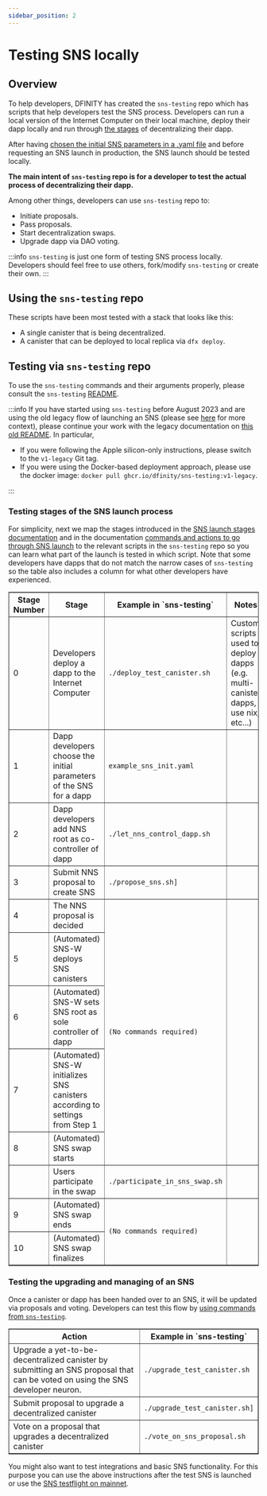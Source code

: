 ```yaml
---
sidebar_position: 2
---
```

# Testing SNS locally

## Overview

To help developers, DFINITY has created the `sns-testing` repo which has scripts that help developers test the SNS process. Developers can run a local version of the Internet Computer on their local machine, deploy their dapp locally and run through [the stages](../launching/launch-summary.md) of decentralizing their dapp. 

After having [chosen the initial SNS parameters in a .yaml file](../tokenomics/preparation.md) and before requesting an SNS launch in production, the SNS launch should be tested locally.

**The main intent of `sns-testing` repo is for a developer to test the actual process of decentralizing their dapp.**

Among other things, developers can use `sns-testing` repo to: 
* Initiate proposals.
* Pass proposals.
* Start decentralization swaps.
* Upgrade dapp via DAO voting.

:::info
`sns-testing` is just one form of testing SNS process locally. Developers should feel free to use others, fork/modify `sns-testing` or create their own.
:::

## Using the `sns-testing` repo

These scripts have been most tested with a stack that looks like this:

* A single canister that is being decentralized.
* A canister that can be deployed to local replica via `dfx deploy`.

## Testing via `sns-testing` repo
To use the `sns-testing` commands and their arguments properly, please consult the `sns-testing` [README](https://github.com/dfinity/sns-testing#sns-lifecycle).

:::info
If you have started using `sns-testing` before August 2023 and are using the old legacy flow of launching an SNS (please see [here](../launching/index.md) for more context), please continue your work with the legacy documentation on [this old README](https://github.com/dfinity/sns-testing/blob/v1-legacy/README.md). In particular, 
* If you were following the Apple silicon-only instructions, please switch to the `v1-legacy` Git tag.
* If you were using the Docker-based deployment approach, please use the docker image: `docker pull ghcr.io/dfinity/sns-testing:v1-legacy`.

:::




### Testing stages of the SNS launch process

For simplicity, next we map the stages introduced in the [SNS launch stages documentation](../launching/launch-summary-1proposal.md) and in the documentation [commands and actions to go through SNS launch](../launching/launch-steps-1proposal.md) to the relevant scripts in the `sns-testing` repo so you can learn what part of the launch is tested in which script.
Note that some developers have dapps that do not match the narrow cases of `sns-testing` so the table also includes a column for what other developers have experienced.

<table border="1">
    <tr>
        <th>Stage Number</th>
        <th>Stage</th>
        <th>Example in `sns-testing`</th>
        <th>Notes</th>
    </tr>
    <tr>
        <td>0</td>
        <td>Developers deploy a dapp to the Internet Computer</td>
        <td><code>./deploy_test_canister.sh</code></td>
        <td>Custom scripts used to deploy dapps (e.g. multi-canister dapps, use nix, etc...)</td>
    </tr>
    <tr>
        <td>1</td>
        <td>Dapp developers choose the initial parameters of the SNS for a dapp</td>
        <td><code>example_sns_init.yaml</code></td>
    </tr>
    <tr>
        <td>2</td>
        <td>Dapp developers add NNS root as co-controller of dapp</td>
        <td><code>./let_nns_control_dapp.sh</code></td>
        <td><code></code></td>
    </tr>
    <tr>
        <td>3</td>
        <td>Submit NNS proposal to create SNS</td>
        <td rowspan="1"><code>./propose_sns.sh]</code></td>
    </tr>
    <tr>
        <td>4</td>
        <td>The NNS proposal is decided</td>
        <td rowspan="5"><code>(No commands required)</code></td>
        <td rowspan="5"><code> </code></td>
    </tr>
    <tr>
        <td>5</td>
        <td>(Automated) SNS-W deploys SNS canisters</td>
    </tr>
        <tr>
        <td>6</td>
        <td>(Automated) SNS-W sets SNS root as sole controller of dapp</td>
    </tr>
    <tr>
        <td>7</td>
        <td>(Automated) SNS-W initializes SNS canisters according to settings from Step 1</td>
    </tr>
    <tr>
        <td>8</td>
        <td>(Automated) SNS swap starts</td>
    </tr>
    <tr>
        <td> </td>
        <td>Users participate in the swap</td>
        <td rowspan="1"><code>./participate_in_sns_swap.sh</code></td>
        <td rowspan="1"></td>
    </tr>
    <tr>
        <td>9</td>
        <td>(Automated) SNS swap ends</td>
        <td rowspan="2"><code>(No commands required)</code></td>
    </tr>
    <tr>
        <td>10</td>
        <td>(Automated) SNS swap finalizes</td>
    </tr>
</table>

### Testing the upgrading and managing of an SNS

Once a canister or dapp has been handed over to an SNS, it will be updated via proposals and voting. Developers can test this flow by [using commands from `sns-testing`](https://github.com/dfinity/sns-testing#sns-lifecycle).


<table border="1">
    <tr>
        <th>Action</th>
        <th>Example in `sns-testing`</th>
    </tr>
    <tr>
        <td>Upgrade a yet-to-be-decentralized canister by submitting an SNS proposal that can be voted on using the SNS developer neuron.</td>
        <td><code>./upgrade_test_canister.sh</code></td>
    </tr>
    <tr>
        <td>Submit proposal to upgrade a decentralized canister</td>
        <td><code>./upgrade_test_canister.sh]</code></td>
    </tr>
     <tr>
        <td>Vote on a proposal that upgrades a decentralized canister</td>
        <td><code>./vote_on_sns_proposal.sh</code></td>
    </tr>
</table>

You might also want to test integrations and basic SNS functionality. 
For this purpose you can use the above instructions after the test SNS is 
launched or use the [SNS testflight on mainnet](testing-on-mainnet.md).